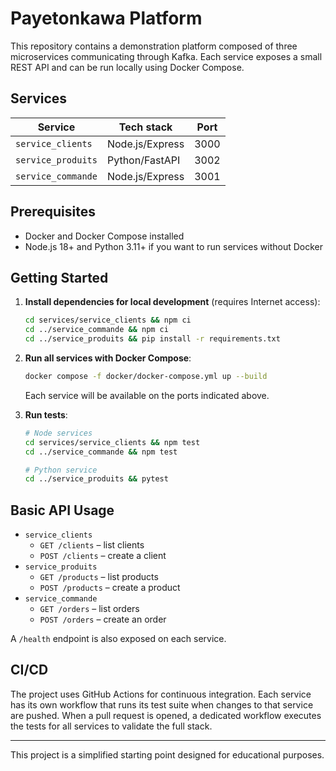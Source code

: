 # Payetonkawa Platform

This repository contains a demonstration platform composed of three microservices communicating through Kafka. Each service exposes a small REST API and can be run locally using Docker Compose.

## Services

| Service              | Tech stack      | Port |
|----------------------|-----------------|------|
| `service_clients`    | Node.js/Express | 3000 |
| `service_produits`   | Python/FastAPI  | 3002 |
| `service_commande`   | Node.js/Express | 3001 |

## Prerequisites

- Docker and Docker Compose installed
- Node.js 18+ and Python 3.11+ if you want to run services without Docker

## Getting Started

1. **Install dependencies for local development** (requires Internet access):
   ```bash
   cd services/service_clients && npm ci
   cd ../service_commande && npm ci
   cd ../service_produits && pip install -r requirements.txt
   ```

2. **Run all services with Docker Compose**:
   ```bash
   docker compose -f docker/docker-compose.yml up --build
   ```
   Each service will be available on the ports indicated above.

3. **Run tests**:
   ```bash
   # Node services
   cd services/service_clients && npm test
   cd ../service_commande && npm test

   # Python service
   cd ../service_produits && pytest
   ```

## Basic API Usage

- `service_clients`
  - `GET /clients` – list clients
  - `POST /clients` – create a client
- `service_produits`
  - `GET /products` – list products
  - `POST /products` – create a product
- `service_commande`
  - `GET /orders` – list orders
  - `POST /orders` – create an order

A `/health` endpoint is also exposed on each service.

## CI/CD

The project uses GitHub Actions for continuous integration.
Each service has its own workflow that runs its test suite when changes to that
service are pushed. When a pull request is opened, a dedicated workflow executes
the tests for all services to validate the full stack.

---
This project is a simplified starting point designed for educational purposes.
